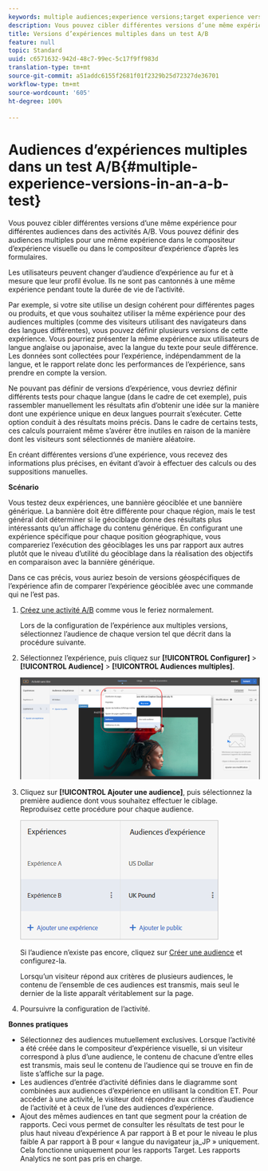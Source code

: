 ```yaml
---
keywords: multiple audiences;experience versions;target experience versions
description: Vous pouvez cibler différentes versions d’une même expérience pour différentes audiences dans des activités A/B. Vous pouvez définir des audiences multiples pour une même expérience dans le compositeur d’expérience visuelle ou dans le compositeur d’expérience d’après les formulaires.
title: Versions d’expériences multiples dans un test A/B
feature: null
topic: Standard
uuid: c6571632-942d-48c7-99ec-5c17f9ff983d
translation-type: tm+mt
source-git-commit: a51addc6155f2681f01f2329b25d72327de36701
workflow-type: tm+mt
source-wordcount: '605'
ht-degree: 100%

---
```



# Audiences d’expériences multiples dans un test A/B{#multiple-experience-versions-in-an-a-b-test}

Vous pouvez cibler différentes versions d’une même expérience pour différentes audiences dans des activités A/B. Vous pouvez définir des audiences multiples pour une même expérience dans le compositeur d’expérience visuelle ou dans le compositeur d’expérience d’après les formulaires.

Les utilisateurs peuvent changer d’audience d’expérience au fur et à mesure que leur profil évolue. Ils ne sont pas cantonnés à une même expérience pendant toute la durée de vie de l’activité.

Par exemple, si votre site utilise un design cohérent pour différentes pages ou produits, et que vous souhaitez utiliser la même expérience pour des audiences multiples (comme des visiteurs utilisant des navigateurs dans des langues différentes), vous pouvez définir plusieurs versions de cette expérience. Vous pourriez présenter la même expérience aux utilisateurs de langue anglaise ou japonaise, avec la langue du texte pour seule différence. Les données sont collectées pour l’expérience, indépendamment de la langue, et le rapport relate donc les performances de l’expérience, sans prendre en compte la version.

Ne pouvant pas définir de versions d’expérience, vous devriez définir différents tests pour chaque langue (dans le cadre de cet exemple), puis rassembler manuellement les résultats afin d’obtenir une idée sur la manière dont une expérience unique en deux langues pourrait s’exécuter. Cette option conduit à des résultats moins précis. Dans le cadre de certains tests, ces calculs pourraient même s’avérer être inutiles en raison de la manière dont les visiteurs sont sélectionnés de manière aléatoire.

En créant différentes versions d’une expérience, vous recevez des informations plus précises, en évitant d’avoir à effectuer des calculs ou des suppositions manuelles.

**Scénario**

Vous testez deux expériences, une bannière géociblée et une bannière générique. La bannière doit être différente pour chaque région, mais le test général doit déterminer si le géociblage donne des résultats plus intéressants qu’un affichage du contenu générique. En configurant une expérience spécifique pour chaque position géographique, vous compareriez l’exécution des géociblages les uns par rapport aux autres plutôt que le niveau d’utilité du géociblage dans la réalisation des objectifs en comparaison avec la bannière générique.

Dans ce cas précis, vous auriez besoin de versions géospécifiques de l’expérience afin de comparer l’expérience géociblée avec une commande qui ne l’est pas.

1. [Créez une activité A/B](../../../c-activities/t-test-ab/t-test-create-ab/test-create-ab.md#task_68C8079BF9FF4625A3BD6680D554BB72) comme vous le feriez normalement.

   Lors de la configuration de l’expérience aux multiples versions, sélectionnez l’audience de chaque version tel que décrit dans la procédure suivante.

1. Sélectionnez l’expérience, puis cliquez sur **[!UICONTROL Configurer]** > **[!UICONTROL Audience]** > **[!UICONTROL Audiences multiples]**.

   ![Option Audiences multiples](/help/c-activities/t-test-ab/t-test-create-ab/assets/multiple-audiences-new.png)

1. Cliquez sur **[!UICONTROL Ajouter une audience]**, puis sélectionnez la première audience dont vous souhaitez effectuer le ciblage. Reproduisez cette procédure pour chaque audience.

   ![](assets/exp-versions.png)

   Si l’audience n’existe pas encore, cliquez sur [Créer une audience](../../../c-target/c-audiences/create-audience.md#task_E18BD77A9A8F4ED0AC50569F94556558) et configurez-la.

   Lorsqu’un visiteur répond aux critères de plusieurs audiences, le contenu de l’ensemble de ces audiences est transmis, mais seul le dernier de la liste apparaît véritablement sur la page.

1. Poursuivre la configuration de l’activité.

**Bonnes pratiques**

* Sélectionnez des audiences mutuellement exclusives. Lorsque l’activité a été créée dans le compositeur d’expérience visuelle, si un visiteur correspond à plus d’une audience, le contenu de chacune d’entre elles est transmis, mais seul le contenu de l’audience qui se trouve en fin de liste s’affiche sur la page.
* Les audiences d’entrée d’activité définies dans le diagramme sont combinées aux audiences d’expérience en utilisant la condition ET. Pour accéder à une activité, le visiteur doit répondre aux critères d’audience de l’activité et à ceux de l’une des audiences d’expérience.
* Ajout des mêmes audiences en tant que segment pour la création de rapports. Ceci vous permet de consulter les résultats de test pour le plus haut niveau d’expérience A par rapport à B et pour le niveau le plus faible A par rapport à B pour « langue du navigateur ja_JP » uniquement. Cela fonctionne uniquement pour les rapports Target. Les rapports Analytics ne sont pas pris en charge.


